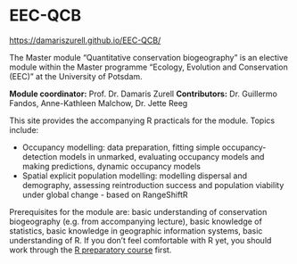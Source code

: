 # EEC-QCB

https://damariszurell.github.io/EEC-QCB/

The Master module “Quantitative conservation biogeography” is an elective module within the Master programme “Ecology, Evolution and Conservation (EEC)” at the University of Potsdam.

**Module coordinator:** Prof. Dr. Damaris Zurell
**Contributors:** Dr. Guillermo Fandos, Anne-Kathleen Malchow, Dr. Jette Reeg

This site provides the accompanying R practicals for the module. Topics include:


- Occupancy modelling: data preparation, fitting simple occupancy-detection models in unmarked, evaluating occupancy models and making predictions, dynamic occupancy models
- Spatial explicit population modelling: modelling dispersal and demography, assessing reintroduction success and population viability under global change - based on RangeShiftR


Prerequisites for the module are: basic understanding of conservation biogeography (e.g. from accompanying lecture), basic knowledge of statistics, basic knowledge in geographic information systems, basic understanding of R. If you don’t feel comfortable with R yet, you should work through the [R preparatory course](https://damariszurell.github.io/EEC-R-prep/) first.
